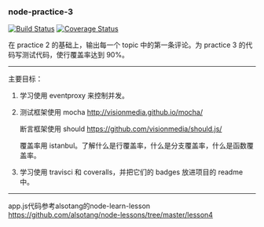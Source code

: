 ### node-practice-3


[![Build Status](https://travis-ci.org/fightingljm/node-practice-3.svg?branch=master)](https://travis-ci.org/fightingljm/node-practice-3)
[![Coverage Status](https://coveralls.io/repos/fightingljm/node-practice-3/badge.png)](https://coveralls.io/r/fightingljm/node-practice-3)

在 practice 2 的基础上，输出每一个 topic 中的第一条评论。为 practice 3 的代码写测试代码，使行覆盖率达到 90%。

---
主要目标：

1. 学习使用 eventproxy 来控制并发。
2. 测试框架使用 mocha http://visionmedia.github.io/mocha/

	断言框架使用 should https://github.com/visionmedia/should.js/
	
	覆盖率用 istanbul。了解什么是行覆盖率，什么是分支覆盖率，什么是函数覆盖率。
	
3. 学习使用 travisci 和 coveralls，并把它们的 badges 放进项目的 readme 中。

---
app.js代码参考alsotang的node-learn-lesson https://github.com/alsotang/node-lessons/tree/master/lesson4